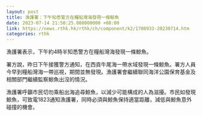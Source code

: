 ```yaml
---
layout: post
title: 漁護署：下午知悉警方在糧船灣海發現一條鯨魚
date: 2023-07-14 21:58:25.000000000 +08:00
link: https://news.rthk.hk/rthk/ch/component/k2/1708933-20230714.htm
categories: rthk
---
```


漁護署表示，下午約4時半知悉警方在糧船灣海發現一條鯨魚。

署方說，昨日下午接獲警方通知，在西貢牛尾海一帶水域發現一條鯨魚。署方人員今早到糧船灣海一帶巡視，期間並無發現。漁護署會繼續聯同海洋公園保育基金及相關部門繼續監察鯨魚出沒的情況。

漁護署呼籲市民切勿乘船出海追尋鯨魚，以減少可能構成的人為滋擾。市民如發現鯨魚，可致電1823通知漁護署，同時必須與鯨魚保持適當距離，減低與鯨魚意外碰撞的機會。
